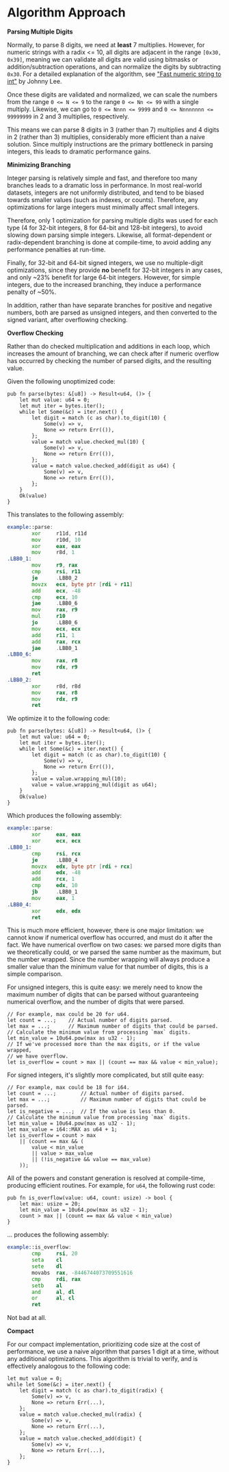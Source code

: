 # Algorithm Approach

**Parsing Multiple Digits**

Normally, to parse 8 digits, we need at **least** 7 multiplies. However, for numeric strings with a radix <= 10, all digits are adjacent in the range `[0x30, 0x39]`, meaning we can validate all digits are valid using bitmasks or addition/subtraction operations, and can normalize the digits by subtracting `0x30`. For a detailed explanation of the algorithm, see ["Fast numeric string to int"](https://johnnylee-sde.github.io/Fast-numeric-string-to-int/) by Johnny Lee.

Once these digits are validated and normalized, we can scale the numbers from the range `0 <= N <= 9` to the range `0 <= Nn <= 99` with a single multiply. Likewise, we can go to `0 <= Nnnn <= 9999` and `0 <= Nnnnnnnn <= 99999999` in 2 and 3 multiplies, respectively.

This means we can parse 8 digits in 3 (rather than 7) multiplies and 4 digits in 2 (rather than 3) multiplies, considerably more efficient than a naive solution. Since multiply instructions are the primary bottleneck in parsing integers, this leads to dramatic performance gains.

**Minimizing Branching**

Integer parsing is relatively simple and fast, and therefore too many branches leads to a dramatic loss in performance. In most real-world datasets, integers are not uniformly distributed, and tend to be biased towards smaller values (such as indexes, or counts). Therefore, any optimizations for large integers must minimally affect small integers.

Therefore, only 1 optimization for parsing multiple digits was used for each type (4 for 32-bit integers, 8 for 64-bit and 128-bit integers), to avoid slowing down parsing simple integers. Likewise, all format-dependent or radix-dependent branching is done at compile-time, to avoid adding any performance penalties at run-time.

Finally, for 32-bit and 64-bit signed integers, we use no multiple-digit optimizations, since they provide **no** benefit for 32-bit integers in any cases, and only ~23% benefit for large 64-bit integers. However, for simple integers, due to the increased branching, they induce a performance penalty of ~50%.

In addition, rather than have separate branches for positive and negative numbers, both are parsed as unsigned integers, and then converted to the signed variant, after overflowing checking.

**Overflow Checking**

Rather than do checked multiplication and additions in each loop, which increases the amount of branching, we can check after if numeric overflow has occurred by checking the number of parsed digits, and the resulting value.

Given the following unoptimized code:

```rust,ignore
pub fn parse(bytes: &[u8]) -> Result<u64, ()> {
    let mut value: u64 = 0;
    let mut iter = bytes.iter();
    while let Some(&c) = iter.next() {
        let digit = match (c as char).to_digit(10) {
            Some(v) => v,
            None => return Err(()),
        };
        value = match value.checked_mul(10) {
            Some(v) => v,
            None => return Err(()),
        };
        value = match value.checked_add(digit as u64) {
            Some(v) => v,
            None => return Err(()),
        };
    }
    Ok(value)
}
```

This translates to the following assembly:

```asm
example::parse:
        xor     r11d, r11d
        mov     r10d, 10
        xor     eax, eax
        mov     r8d, 1
.LBB0_1:
        mov     r9, rax
        cmp     rsi, r11
        je      .LBB0_2
        movzx   ecx, byte ptr [rdi + r11]
        add     ecx, -48
        cmp     ecx, 10
        jae     .LBB0_6
        mov     rax, r9
        mul     r10
        jo      .LBB0_6
        mov     ecx, ecx
        add     r11, 1
        add     rax, rcx
        jae     .LBB0_1
.LBB0_6:
        mov     rax, r8
        mov     rdx, r9
        ret
.LBB0_2:
        xor     r8d, r8d
        mov     rax, r8
        mov     rdx, r9
        ret
```

We optimize it to the following code:

```rust,ignore
pub fn parse(bytes: &[u8]) -> Result<u64, ()> {
    let mut value: u64 = 0;
    let mut iter = bytes.iter();
    while let Some(&c) = iter.next() {
        let digit = match (c as char).to_digit(10) {
            Some(v) => v,
            None => return Err(()),
        };
        value = value.wrapping_mul(10);
        value = value.wrapping_mul(digit as u64);
    }
    Ok(value)
}
```

Which produces the following assembly:

```asm
example::parse:
        xor     eax, eax
        xor     ecx, ecx
.LBB0_1:
        cmp     rsi, rcx
        je      .LBB0_4
        movzx   edx, byte ptr [rdi + rcx]
        add     edx, -48
        add     rcx, 1
        cmp     edx, 10
        jb      .LBB0_1
        mov     eax, 1
.LBB0_4:
        xor     edx, edx
        ret
```

This is much more efficient, however, there is one major limitation: we cannot know if numerical overflow has occurred, and must do it after the fact. We have numerical overflow on two cases: we parsed more digits than we theoretically could, or we parsed the same number as the maximum, but the number wrapped. Since the number wrapping will always produce a smaller value than the minimum value for that number of digits, this is a simple comparison.

For unsigned integers, this is quite easy: we merely need to know the maximum number of digits that can be parsed without guaranteeing numerical overflow, and the number of digits that were parsed.

```rust,ignore
// For example, max could be 20 for u64.
let count = ...;    // Actual number of digits parsed.
let max = ...;      // Maximum number of digits that could be parsed.
// Calculate the minimum value from processing `max` digits.
let min_value = 10u64.pow(max as u32 - 1);
// If we've processed more than the max digits, or if the value wrapped,
// we have overflow.
let is_overflow = count > max || (count == max && value < min_value);
```

For signed integers, it's slightly more complicated, but still quite easy:

```rust,ignore
// For example, max could be 18 for i64.
let count = ...;        // Actual number of digits parsed.
let max = ...;          // Maximum number of digits that could be parsed.
let is_negative = ...;  // If the value is less than 0.
// Calculate the minimum value from processing `max` digits.
let min_value = 10u64.pow(max as u32 - 1);
let max_value = i64::MAX as u64 + 1;
let is_overflow = count > max
    || (count == max && (
        value < min_value 
        || value > max_value 
        || (!is_negative && value == max_value)
    ));
```

All of the powers and constant generation is resolved at compile-time, producing efficient routines. For example, for `u64`, the following rust code:

```rust,ignore
pub fn is_overflow(value: u64, count: usize) -> bool {
    let max: usize = 20;
    let min_value = 10u64.pow(max as u32 - 1);
    count > max || (count == max && value < min_value)
}
```

... produces the following assembly:

```asm
example::is_overflow:
        cmp     rsi, 20
        seta    cl
        sete    dl
        movabs  rax, -8446744073709551616
        cmp     rdi, rax
        setb    al
        and     al, dl
        or      al, cl
        ret
```

Not bad at all.

**Compact**

For our compact implementation, prioritizing code size at the cost of performance, we use a naive algorithm that parses 1 digit at a time, without any additional optimizations. This algorithm is trivial to verify, and is effectively analogous to the following code:

```rust,ignore
let mut value = 0;
while let Some(&c) = iter.next() {
    let digit = match (c as char).to_digit(radix) {
        Some(v) => v,
        None => return Err(...),
    };
    value = match value.checked_mul(radix) {
        Some(v) => v,
        None => return Err(...),
    };
    value = match value.checked_add(digit) {
        Some(v) => v,
        None => return Err(...),
    };
}
```
